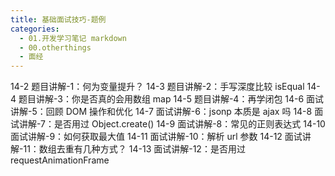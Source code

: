 ```yaml
---
title: 基础面试技巧-题例
categories:
  - 01.开发学习笔记 markdown
  - 00.otherthings
  - 面经
---
```

14-2 题目讲解-1：何为变量提升？
14-3 题目讲解-2：手写深度比较 isEqual
14-4 题目讲解-3：你是否真的会用数组 map
14-5 题目讲解-4：再学闭包
14-6 面试讲解-5：回顾 DOM 操作和优化
14-7 面试讲解-6：jsonp 本质是 ajax 吗
14-8 面试讲解-7：是否用过 Object.create()
14-9 面试讲解-8：常见的正则表达式
14-10 面试讲解-9：如何获取最大值
14-11 面试讲解-10：解析 url 参数
14-12 面试讲解-11：数组去重有几种方式？
14-13 面试讲解-12：是否用过 requestAnimationFrame